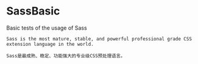 # SassBasic
Basic tests of the usage of Sass

	Sass is the most mature, stable, and powerful professional grade CSS extension language in the world.

	Sass是最成熟、稳定、功能强大的专业级CSS预处理语言。
